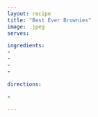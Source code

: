 ```yaml
---
layout: recipe
title: "Best Ever Brownies"
image: .jpeg
serves: 

ingredients:
- 
- 
- 
- 

directions:

- 

---
```


